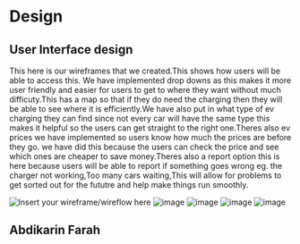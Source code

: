 # Design

## User Interface design
This here is our wireframes that we created.This shows how users will be able to access this. We have implemented drop downs as this makes it more user friendly and easier for users to get to where they want without much difficuty.This has a map so that if they do need the charging then they will be able to see where it is efficiently.We have also put in what type of ev charging they can find since not every car will have the same type this makes it helpful so the users can get straight to the right one.Theres also ev prices we have implemented so users know how much the prices are before they go. we have did this because the users can check the price and see which ones are cheaper to save money.Theres also a report option this is here because users will be able to report if something goes wrong eg. the charger not working,Too many cars waiting,This will allow for problems to get sorted out for the fututre and help make things run smoothly.

![Insert your wireframe/wireflow here](![image](https://github.com/y2-aidid/Electric-Vehicle-Charging-Points/assets/148769173/0956203a-1e11-4935-b290-72896f11c978)
)
![image](https://github.com/y2-aidid/Electric-Vehicle-Charging-Points/assets/148769173/2b06375d-1435-417e-9ad0-d92a80da87e3)
![image](https://github.com/y2-aidid/Electric-Vehicle-Charging-Points/assets/148769173/bcd5c3e7-520f-44f1-ad3d-6e4de067f723)
![image](https://github.com/y2-aidid/Electric-Vehicle-Charging-Points/assets/148769173/fbba2733-1375-412d-ae9d-ad1fd59e72f8)
![image](https://github.com/y2-aidid/Electric-Vehicle-Charging-Points/assets/148769173/b91f6473-5b2d-49e9-bd24-4e5531449850)



## Abdikarin Farah
